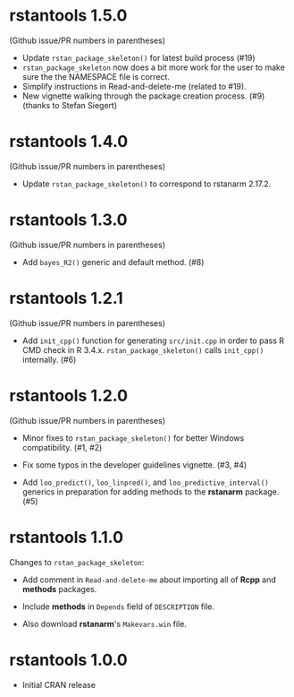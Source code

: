 # rstantools 1.5.0

(Github issue/PR numbers in parentheses)

* Update `rstan_package_skeleton()` for latest build process (#19)
* `rstan_package_skeleton` now does a bit more work for the user to make sure the the NAMESPACE file is correct.
* Simplify instructions in Read-and-delete-me (related to #19).
* New vignette walking through the package creation process. (#9) (thanks to Stefan Siegert)

# rstantools 1.4.0

(Github issue/PR numbers in parentheses)

* Update `rstan_package_skeleton()` to correspond to rstanarm 2.17.2.

# rstantools 1.3.0

(Github issue/PR numbers in parentheses)

* Add `bayes_R2()` generic and default method. (#8)

# rstantools 1.2.1

(Github issue/PR numbers in parentheses)

* Add `init_cpp()` function for generating `src/init.cpp` in order to pass R CMD
check in R 3.4.x. `rstan_package_skeleton()` calls `init_cpp()` internally. (#6)

# rstantools 1.2.0

(Github issue/PR numbers in parentheses)

* Minor fixes to `rstan_package_skeleton()` for better Windows compatibility. (#1, #2)

* Fix some typos in the developer guidelines vignette. (#3, #4)

* Add `loo_predict()`, `loo_linpred()`, and `loo_predictive_interval()` generics in 
preparation for adding methods to the __rstanarm__ package. (#5)

# rstantools 1.1.0

Changes to `rstan_package_skeleton`:

* Add comment in `Read-and-delete-me` about importing all of __Rcpp__ and __methods__ packages.

* Include __methods__ in `Depends` field of `DESCRIPTION` file.

* Also download __rstanarm__'s `Makevars.win` file.

# rstantools 1.0.0

* Initial CRAN release
